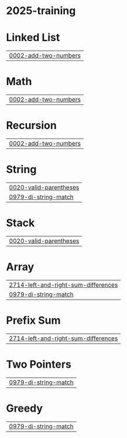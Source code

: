 # 2025-training


# Linked List
|  |
| ------- |
| [0002-add-two-numbers](https://github.com/dheeraj0000/2025-training/tree/master/0002-add-two-numbers) |
# Math
|  |
| ------- |
| [0002-add-two-numbers](https://github.com/dheeraj0000/2025-training/tree/master/0002-add-two-numbers) |
# Recursion
|  |
| ------- |
| [0002-add-two-numbers](https://github.com/dheeraj0000/2025-training/tree/master/0002-add-two-numbers) |
# String
|  |
| ------- |
| [0020-valid-parentheses](https://github.com/dheeraj0000/2025-training/tree/master/0020-valid-parentheses) |
| [0979-di-string-match](https://github.com/dheeraj0000/2025-training/tree/master/0979-di-string-match) |
# Stack
|  |
| ------- |
| [0020-valid-parentheses](https://github.com/dheeraj0000/2025-training/tree/master/0020-valid-parentheses) |
# Array
|  |
| ------- |
| [2714-left-and-right-sum-differences](https://github.com/dheeraj0000/2025-training/tree/master/2714-left-and-right-sum-differences) |
| [0979-di-string-match](https://github.com/dheeraj0000/2025-training/tree/master/0979-di-string-match) |
# Prefix Sum
|  |
| ------- |
| [2714-left-and-right-sum-differences](https://github.com/dheeraj0000/2025-training/tree/master/2714-left-and-right-sum-differences) |
# Two Pointers
|  |
| ------- |
| [0979-di-string-match](https://github.com/dheeraj0000/2025-training/tree/master/0979-di-string-match) |
# Greedy
|  |
| ------- |
| [0979-di-string-match](https://github.com/dheeraj0000/2025-training/tree/master/0979-di-string-match) |